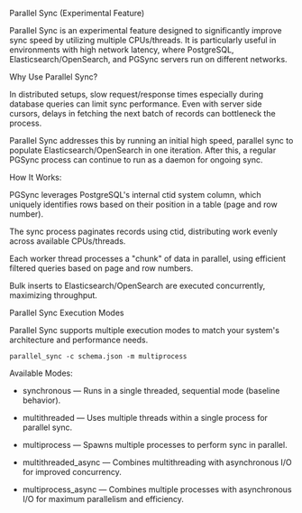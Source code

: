 Parallel Sync (Experimental Feature)

Parallel Sync is an experimental feature designed to significantly improve sync speed by utilizing multiple CPUs/threads. It is particularly useful in environments with high network latency, where PostgreSQL, Elasticsearch/OpenSearch, and PGSync servers run on different networks.

Why Use Parallel Sync?

In distributed setups, slow request/response times especially during database queries can limit sync performance. Even with server side cursors, delays in fetching the next batch of records can bottleneck the process.

Parallel Sync addresses this by running an initial high speed, parallel sync to populate Elasticsearch/OpenSearch in one iteration. After this, a regular PGSync process can continue to run as a daemon for ongoing sync.

How It Works:

PGSync leverages PostgreSQL's internal ctid system column, which uniquely identifies rows based on their position in a table (page and row number).

The sync process paginates records using ctid, distributing work evenly across available CPUs/threads.

Each worker thread processes a "chunk" of data in parallel, using efficient filtered queries based on page and row numbers.

Bulk inserts to Elasticsearch/OpenSearch are executed concurrently, maximizing throughput.

Parallel Sync Execution Modes

Parallel Sync supports multiple execution modes to match your system's architecture and performance needs.

```
parallel_sync -c schema.json -m multiprocess
```

Available Modes:

- synchronous — Runs in a single threaded, sequential mode (baseline behavior).

- multithreaded — Uses multiple threads within a single process for parallel sync.

- multiprocess — Spawns multiple processes to perform sync in parallel.

- multithreaded_async — Combines multithreading with asynchronous I/O for improved concurrency.

- multiprocess_async — Combines multiple processes with asynchronous I/O for maximum parallelism and efficiency.
